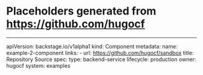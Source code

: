 # Placeholders generated from https://github.com/hugocf
---
apiVersion: backstage.io/v1alpha1
kind: Component
metadata:
  name: example-2-component
  links:
    - url: https://github.com/hugocf/sandbox
      title: Repository Source
spec:
  type: backend-service
  lifecycle: production
  owner: hugocf
  system: examples

